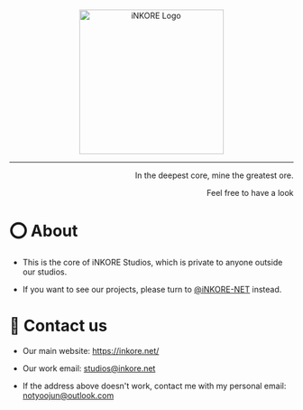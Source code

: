 <br>

<p align="center">
  <a href="https://inkore.net/" rel="noopener noreferrer">
    <img width="256" src="https://github.com/iNKORE-Public/.github/blob/main/assets/iNKORE_Title_512px.png?raw=true" alt="iNKORE Logo">
  </a>
</p>

---

<p align="right">In the deepest core, mine the greatest ore.</p>
<p align="right">Feel free to have a look</p>

# ⭕ About

- This is the core of iNKORE Studios, which is private to anyone outside our studios.

- If you want to see our projects, please turn to [@iNKORE-NET](https://github.com/iNKORE-NET) instead.

# 💬 Contact us

- Our main website: https://inkore.net/

- Our work email: studios@inkore.net

- If the address above doesn't work, contact me with my personal email: notyoojun@outlook.com


